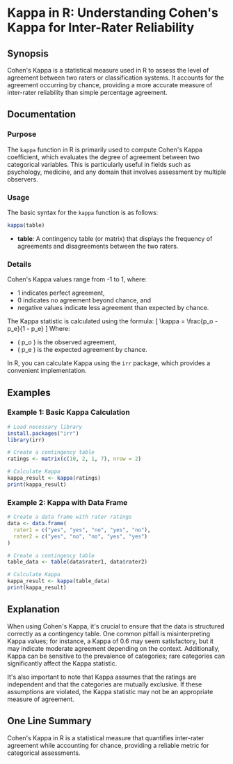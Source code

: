 <!--
Meta Description: # Kappa in R: Understanding Cohen's Kappa for Inter-Rater Reliability ## Synopsis Cohen's Kappa is a statistical measure used in R to assess the level...
Meta Keywords: kappa, agreement, table, data, cohen
-->

# Kappa in R: Understanding Cohen's Kappa for Inter-Rater Reliability

## Synopsis
Cohen's Kappa is a statistical measure used in R to assess the level of agreement between two raters or classification systems. It accounts for the agreement occurring by chance, providing a more accurate measure of inter-rater reliability than simple percentage agreement.

## Documentation
### Purpose
The `kappa` function in R is primarily used to compute Cohen's Kappa coefficient, which evaluates the degree of agreement between two categorical variables. This is particularly useful in fields such as psychology, medicine, and any domain that involves assessment by multiple observers.

### Usage
The basic syntax for the `kappa` function is as follows:
```R
kappa(table)
```
- **table**: A contingency table (or matrix) that displays the frequency of agreements and disagreements between the two raters.

### Details
Cohen's Kappa values range from -1 to 1, where:
- 1 indicates perfect agreement,
- 0 indicates no agreement beyond chance, and
- negative values indicate less agreement than expected by chance.

The Kappa statistic is calculated using the formula:
\[ \kappa = \frac{p_o - p_e}{1 - p_e} \]
Where:
- \( p_o \) is the observed agreement,
- \( p_e \) is the expected agreement by chance.

In R, you can calculate Kappa using the `irr` package, which provides a convenient implementation.

## Examples
### Example 1: Basic Kappa Calculation
```R
# Load necessary library
install.packages("irr")
library(irr)

# Create a contingency table
ratings <- matrix(c(10, 2, 1, 7), nrow = 2)

# Calculate Kappa
kappa_result <- kappa(ratings)
print(kappa_result)
```

### Example 2: Kappa with Data Frame
```R
# Create a data frame with rater ratings
data <- data.frame(
  rater1 = c("yes", "yes", "no", "yes", "no"),
  rater2 = c("yes", "no", "no", "yes", "yes")
)

# Create a contingency table
table_data <- table(data$rater1, data$rater2)

# Calculate Kappa
kappa_result <- kappa(table_data)
print(kappa_result)
```

## Explanation
When using Cohen's Kappa, it's crucial to ensure that the data is structured correctly as a contingency table. One common pitfall is misinterpreting Kappa values; for instance, a Kappa of 0.6 may seem satisfactory, but it may indicate moderate agreement depending on the context. Additionally, Kappa can be sensitive to the prevalence of categories; rare categories can significantly affect the Kappa statistic.

It's also important to note that Kappa assumes that the ratings are independent and that the categories are mutually exclusive. If these assumptions are violated, the Kappa statistic may not be an appropriate measure of agreement.

## One Line Summary
Cohen's Kappa in R is a statistical measure that quantifies inter-rater agreement while accounting for chance, providing a reliable metric for categorical assessments.